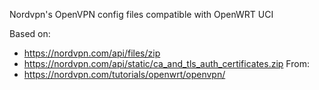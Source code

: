 Nordvpn's OpenVPN config files compatible with OpenWRT UCI

Based on: 
- https://nordvpn.com/api/files/zip
- https://nordvpn.com/api/static/ca_and_tls_auth_certificates.zip
From:
- https://nordvpn.com/tutorials/openwrt/openvpn/
